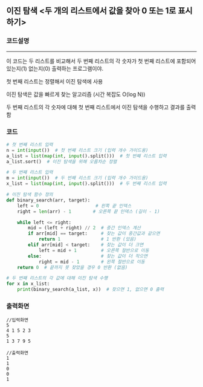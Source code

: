 ## 이진 탐색 <두 개의 리스트에서 값을 찾아 0 또는 1로 표시하기>    
### 코드설명
---
이 코드는 두 리스트를 비교해서
두 번째 리스트의 각 숫자가 첫 번째 리스트에 포함되어 있는지(1) 없는지(0) 출력하는 프로그램이야.

첫 번째 리스트는 정렬해서 이진 탐색에 사용

이진 탐색은 값을 빠르게 찾는 알고리즘 (시간 복잡도 O(log N))

두 번째 리스트의 각 숫자에 대해 첫 번째 리스트에서 이진 탐색을 수행하고 결과를 출력함   

### 코드
```python
# 첫 번째 리스트 입력
n = int(input())  # 첫 번째 리스트 크기 (입력 개수 가이드용)
a_list = list(map(int, input().split()))  # 첫 번째 리스트 입력
a_list.sort()  # 이진 탐색을 위해 오름차순 정렬

# 두 번째 리스트 입력
m = int(input())  # 두 번째 리스트 크기 (입력 개수 가이드용)
x_list = list(map(int, input().split()))  # 두 번째 리스트 입력

# 이진 탐색 함수 정의
def binary_search(arr, target):
    left = 0                     # 왼쪽 끝 인덱스
    right = len(arr) - 1        # 오른쪽 끝 인덱스 (길이 - 1)

    while left <= right:
        mid = (left + right) // 2  # 중간 인덱스 계산
        if arr[mid] == target:     # 찾는 값이 중간값과 같으면
            return 1               # 1 반환 (있음)
        elif arr[mid] < target:    # 찾는 값이 더 크면
            left = mid + 1         # 오른쪽 절반으로 이동
        else:                      # 찾는 값이 더 작으면
            right = mid - 1        # 왼쪽 절반으로 이동
    return 0  # 끝까지 못 찾았을 경우 0 반환 (없음)

# 두 번째 리스트의 각 값에 대해 이진 탐색 수행
for x in x_list:
    print(binary_search(a_list, x))  # 찾으면 1, 없으면 0 출력
```


### 출력화면
```
//입력화면
5 
4 1 5 2 3    
5    
1 3 7 9 5 

//출력화면 
1
1
0
0
1
```
